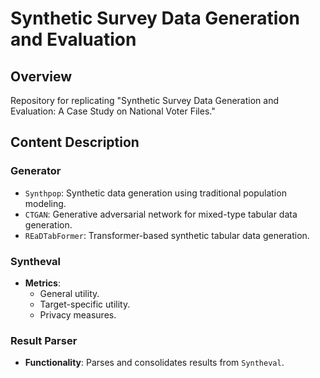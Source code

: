 # Synthetic Survey Data Generation and Evaluation

## Overview
Repository for replicating "Synthetic Survey Data Generation and Evaluation: A Case Study on National Voter Files."

## Content Description

### Generator
- `Synthpop`: Synthetic data generation using traditional population modeling.
- `CTGAN`: Generative adversarial network for mixed-type tabular data generation.
- `REaDTabFormer`: Transformer-based synthetic tabular data generation.

### Syntheval
- **Metrics**: 
  - General utility.
  - Target-specific utility.
  - Privacy measures.

### Result Parser
- **Functionality**: Parses and consolidates results from `Syntheval`.
